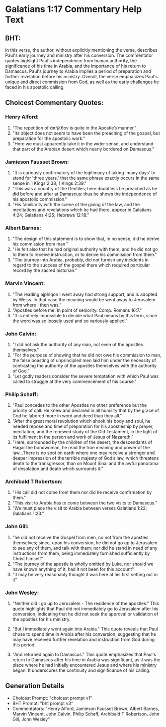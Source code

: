 # Galatians 1:17 Commentary Help Text

## BHT:
In this verse, the author, without explicitly mentioning the verse, describes Paul's early journey and ministry after his conversion. The commentator quotes highlight Paul's independence from human authority, the significance of his time in Arabia, and the importance of his return to Damascus. Paul's journey to Arabia implies a period of preparation and further revelation before his ministry. Overall, the verse emphasizes Paul's unique and direct commission from God, as well as the early challenges he faced in his apostolic calling.

## Choicest Commentary Quotes:
### Henry Alford:
1. "The repetition of ἀπῆλθον is quite in the Apostle’s manner." 
2. "Its object does not seem to have been the preaching of the gospel, but preparation for the apostolic work."
3. "Here we must apparently take it in the wider sense, and understand that part of the Arabian desert which nearly bordered on Damascus."

### Jamieson Fausset Brown:
1. "It is curiously confirmatory of the legitimacy of taking 'many days' to stand for 'three years,' that the same phrase exactly occurs in the same sense in 1 Kings 2:38; 1 Kings 2:39."
2. "This was a country of the Gentiles; here doubtless he preached as he did before and after at Damascus: thus he shows the independence of his apostolic commission."
3. "His familiarity with the scene of the giving of the law, and the meditations and revelations which he had there, appear in Galatians 4:24; Galatians 4:25; Hebrews 12:18."

### Albert Barnes:
1. "The design of this statement is to show that, in no sense, did he derive his commission from man."
2. "He felt also that he had original authority with them, and he did not go to them to receive instruction, or to derive his commission from them."
3. "The journey into Arabia, probably, did not furnish any incidents in regard to the success of the gospel there which required particular record by the sacred historian."

### Marvin Vincent:
1. "The reading ajphlqon I went away had strong support, and is adopted by Weiss. In that case the meaning would be went away to Jerusalem from where I then was."
2. "Apostles before me. In point of seniority. Comp. Romans 16:7."
3. "It is entirely impossible to decide what Paul means by this term, since the word was so loosely used and so variously applied."

### John Calvin:
1. "I did not ask the authority of any man, not even of the apostles themselves."
2. "For the purpose of showing that he did not owe his commission to man, the false boasting of unprincipled men laid him under the necessity of contrasting the authority of the apostles themselves with the authority of God."
3. "Let godly readers consider the severe temptation with which Paul was called to struggle at the very commencement of his course."

### Philip Schaff:
1. "Paul concedes to the other Apostles no other preference but the priority of call. He knew and declared in all humility that by the grace of God he labored more in word and deed than they all."
2. "After the great moral revolution which shook his body and soul, he needed repose and time of preparation for his apostleship by prayer, meditation, and the renewed study of the Old Testament, in the light of its fulfilment in the person and work of Jesus of Nazareth."
3. "Here, surrounded by the children of the desert, the descendants of Hagar the bondwoman, he read the true meaning and power of the law...There is no spot on earth where one may receive a stronger and deeper impression of the terrible majesty of God’s law, which threatens death to the transgressor, than on Mount Sinai and the awful panorama of desolation and death which surrounds it."

### Archibald T Robertson:
1. "His call did not come from them nor did he receive confirmation by them."
2. "This visit to Arabia has to come between the two visits to Damascus."
3. "We must place the visit to Arabia between verses Galatians 1:22; Galatians 1:23."

### John Gill:
1. "he did not receive the Gospel from men, no not from the apostles themselves; since, upon his conversion, he did not go up to Jerusalem to see any of them, and talk with them; nor did he stand in need of any instructions from them, being immediately furnished sufficiently by Christ himself"
2. "The journey of the apostle is wholly omitted by Luke, nor should we have known anything of it, had it not been for this account"
3. "it may be very reasonably thought it was here at his first setting out in it"

### John Wesley:
1. "Neither did I go up to Jerusalem - The residence of the apostles." This quote highlights that Paul did not immediately go to Jerusalem after his conversion, indicating that he did not seek the approval or validation of the apostles for his ministry.

2. "But I immediately went again into Arabia." This quote reveals that Paul chose to spend time in Arabia after his conversion, suggesting that he may have received further revelation and instruction from God during this period.

3. "And returned again to Damascus." This quote emphasizes that Paul's return to Damascus after his time in Arabia was significant, as it was the place where he had initially encountered Jesus and where his ministry began. It underscores the continuity and significance of his calling.


## Generation Details
- Choicest Prompt: "choicest prompt v1"
- BHT Prompt: "bht prompt v3"
- Commentators: "Henry Alford, Jamieson Fausset Brown, Albert Barnes, Marvin Vincent, John Calvin, Philip Schaff, Archibald T Robertson, John Gill, John Wesley"
